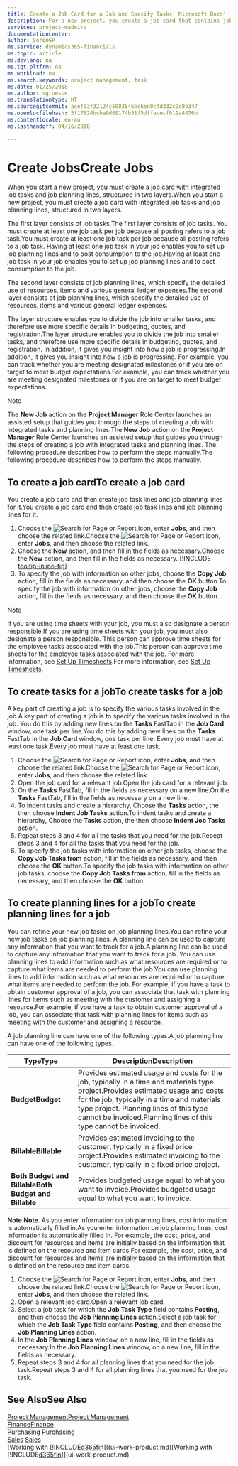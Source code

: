 ```yaml
---
title: Create a Job Card for a Job and Specify Tasks| Microsoft Docs'
description: For a new project, you create a job card that contains job tasks and planning lines, to help you manage progress and budgets.
services: project-madeira
documentationcenter: 
author: SorenGP
ms.service: dynamics365-financials
ms.topic: article
ms.devlang: na
ms.tgt_pltfrm: na
ms.workload: na
ms.search.keywords: project management, task
ms.date: 01/25/2018
ms.author: sgroespe
ms.translationtype: HT
ms.sourcegitcommit: acef03f32124c5983846bc6ed0c4d332c9c8b347
ms.openlocfilehash: 5f17824bcbe9d69174b31f5dffacecf012a4470b
ms.contentlocale: en-au
ms.lasthandoff: 04/16/2018

---
```

# <a name="create-jobs"></a><span data-ttu-id="162e6-103">Create Jobs</span><span class="sxs-lookup"><span data-stu-id="162e6-103">Create Jobs</span></span>
<span data-ttu-id="162e6-104">When you start a new project, you must create a job card with integrated job tasks and job planning lines, structured in two layers.</span><span class="sxs-lookup"><span data-stu-id="162e6-104">When you start a new project, you must create a job card with integrated job tasks and job planning lines, structured in two layers.</span></span>  

<span data-ttu-id="162e6-105">The first layer consists of job tasks.</span><span class="sxs-lookup"><span data-stu-id="162e6-105">The first layer consists of job tasks.</span></span> <span data-ttu-id="162e6-106">You must create at least one job task per job because all posting refers to a job task.</span><span class="sxs-lookup"><span data-stu-id="162e6-106">You must create at least one job task per job because all posting refers to a job task.</span></span> <span data-ttu-id="162e6-107">Having at least one job task in your job enables you to set up job planning lines and to post consumption to the job.</span><span class="sxs-lookup"><span data-stu-id="162e6-107">Having at least one job task in your job enables you to set up job planning lines and to post consumption to the job.</span></span>

<span data-ttu-id="162e6-108">The second layer consists of job planning lines, which specify the detailed use of resources, items and various general ledger expenses.</span><span class="sxs-lookup"><span data-stu-id="162e6-108">The second layer consists of job planning lines, which specify the detailed use of resources, items and various general ledger expenses.</span></span>

<span data-ttu-id="162e6-109">The layer structure enables you to divide the job into smaller tasks, and therefore use more specific details in budgeting, quotes, and registration.</span><span class="sxs-lookup"><span data-stu-id="162e6-109">The layer structure enables you to divide the job into smaller tasks, and therefore use more specific details in budgeting, quotes, and registration.</span></span> <span data-ttu-id="162e6-110">In addition, it gives you insight into how a job is progressing.</span><span class="sxs-lookup"><span data-stu-id="162e6-110">In addition, it gives you insight into how a job is progressing.</span></span> <span data-ttu-id="162e6-111">For example, you can track whether you are meeting designated milestones or if you are on target to meet budget expectations.</span><span class="sxs-lookup"><span data-stu-id="162e6-111">For example, you can track whether you are meeting designated milestones or if you are on target to meet budget expectations.</span></span>

> [!NOTE]  
>   <span data-ttu-id="162e6-112">The **New Job** action on the **Project Manager** Role Center launches an assisted setup that guides you through the steps of creating a job with integrated tasks and planning lines.</span><span class="sxs-lookup"><span data-stu-id="162e6-112">The **New Job** action on the **Project Manager** Role Center launches an assisted setup that guides you through the steps of creating a job with integrated tasks and planning lines.</span></span> <span data-ttu-id="162e6-113">The following procedure describes how to perform the steps manually.</span><span class="sxs-lookup"><span data-stu-id="162e6-113">The following procedure describes how to perform the steps manually.</span></span>

## <a name="to-create-a-job-card"></a><span data-ttu-id="162e6-114">To create a job card</span><span class="sxs-lookup"><span data-stu-id="162e6-114">To create a job card</span></span>
<span data-ttu-id="162e6-115">You create a job card and then create job task lines and job planning lines for it.</span><span class="sxs-lookup"><span data-stu-id="162e6-115">You create a job card and then create job task lines and job planning lines for it.</span></span>

1. <span data-ttu-id="162e6-116">Choose the ![Search for Page or Report](media/ui-search/search_small.png "Search for Page or Report icon") icon, enter **Jobs**, and then choose the related link.</span><span class="sxs-lookup"><span data-stu-id="162e6-116">Choose the ![Search for Page or Report](media/ui-search/search_small.png "Search for Page or Report icon") icon, enter **Jobs**, and then choose the related link.</span></span>  
2. <span data-ttu-id="162e6-117">Choose the **New** action, and then fill in the fields as necessary.</span><span class="sxs-lookup"><span data-stu-id="162e6-117">Choose the **New** action, and then fill in the fields as necessary.</span></span> [!INCLUDE [tooltip-inline-tip](includes/tooltip-inline-tip_md.md)]
3. <span data-ttu-id="162e6-118">To specify the job with information on other jobs, choose the **Copy Job** action, fill in the fields as necessary, and then choose the **OK** button.</span><span class="sxs-lookup"><span data-stu-id="162e6-118">To specify the job with information on other jobs, choose the **Copy Job** action, fill in the fields as necessary, and then choose the **OK** button.</span></span>

> [!NOTE]  
>   <span data-ttu-id="162e6-119">If you are using time sheets with your job, you must also designate a person responsible.</span><span class="sxs-lookup"><span data-stu-id="162e6-119">If you are using time sheets with your job, you must also designate a person responsible.</span></span> <span data-ttu-id="162e6-120">This person can approve time sheets for the employee tasks associated with the job.</span><span class="sxs-lookup"><span data-stu-id="162e6-120">This person can approve time sheets for the employee tasks associated with the job.</span></span> <span data-ttu-id="162e6-121">For more information, see [Set Up Timesheets](projects-how-setup-time-sheets.md).</span><span class="sxs-lookup"><span data-stu-id="162e6-121">For more information, see [Set Up Timesheets](projects-how-setup-time-sheets.md).</span></span>

## <a name="to-create-tasks-for-a-job"></a><span data-ttu-id="162e6-122">To create tasks for a job</span><span class="sxs-lookup"><span data-stu-id="162e6-122">To create tasks for a job</span></span>
<span data-ttu-id="162e6-123">A key part of creating a job is to specify the various tasks involved in the job.</span><span class="sxs-lookup"><span data-stu-id="162e6-123">A key part of creating a job is to specify the various tasks involved in the job.</span></span> <span data-ttu-id="162e6-124">You do this by adding new lines on the **Tasks** FastTab in the **Job Card** window, one task per line.</span><span class="sxs-lookup"><span data-stu-id="162e6-124">You do this by adding new lines on the **Tasks** FastTab in the **Job Card** window, one task per line.</span></span> <span data-ttu-id="162e6-125">Every job must have at least one task.</span><span class="sxs-lookup"><span data-stu-id="162e6-125">Every job must have at least one task.</span></span>

1. <span data-ttu-id="162e6-126">Choose the ![Search for Page or Report](media/ui-search/search_small.png "Search for Page or Report icon") icon, enter **Jobs**, and then choose the related link.</span><span class="sxs-lookup"><span data-stu-id="162e6-126">Choose the ![Search for Page or Report](media/ui-search/search_small.png "Search for Page or Report icon") icon, enter **Jobs**, and then choose the related link.</span></span>
2. <span data-ttu-id="162e6-127">Open the job card for a relevant job.</span><span class="sxs-lookup"><span data-stu-id="162e6-127">Open the job card for a relevant job.</span></span>
3. <span data-ttu-id="162e6-128">On the **Tasks** FastTab, fill in the fields as necessary on a new line.</span><span class="sxs-lookup"><span data-stu-id="162e6-128">On the **Tasks** FastTab, fill in the fields as necessary on a new line.</span></span>
4. <span data-ttu-id="162e6-129">To indent tasks and create a hierarchy, Choose the **Tasks** action, the then choose **Indent Job Tasks** action.</span><span class="sxs-lookup"><span data-stu-id="162e6-129">To indent tasks and create a hierarchy, Choose the **Tasks** action, the then choose **Indent Job Tasks** action.</span></span>
5. <span data-ttu-id="162e6-130">Repeat steps 3 and 4 for all the tasks that you need for the job.</span><span class="sxs-lookup"><span data-stu-id="162e6-130">Repeat steps 3 and 4 for all the tasks that you need for the job.</span></span>
6. <span data-ttu-id="162e6-131">To specify the job tasks with information on other job tasks, choose the **Copy Job Tasks from** action, fill in the fields as necessary, and then choose the **OK** button.</span><span class="sxs-lookup"><span data-stu-id="162e6-131">To specify the job tasks with information on other job tasks, choose the **Copy Job Tasks from** action, fill in the fields as necessary, and then choose the **OK** button.</span></span>

## <a name="to-create-planning-lines-for-a-job"></a><span data-ttu-id="162e6-132">To create planning lines for a job</span><span class="sxs-lookup"><span data-stu-id="162e6-132">To create planning lines for a job</span></span>
<span data-ttu-id="162e6-133">You can refine your new job tasks on job planning lines.</span><span class="sxs-lookup"><span data-stu-id="162e6-133">You can refine your new job tasks on job planning lines.</span></span> <span data-ttu-id="162e6-134">A planning line can be used to capture any information that you want to track for a job.</span><span class="sxs-lookup"><span data-stu-id="162e6-134">A planning line can be used to capture any information that you want to track for a job.</span></span> <span data-ttu-id="162e6-135">You can use planning lines to add information such as what resources are required or to capture what items are needed to perform the job.</span><span class="sxs-lookup"><span data-stu-id="162e6-135">You can use planning lines to add information such as what resources are required or to capture what items are needed to perform the job.</span></span> <span data-ttu-id="162e6-136">For example, if you have a task to obtain customer approval of a job, you can associate that task with planning lines for items such as meeting with the customer and assigning a resource.</span><span class="sxs-lookup"><span data-stu-id="162e6-136">For example, if you have a task to obtain customer approval of a job, you can associate that task with planning lines for items such as meeting with the customer and assigning a resource.</span></span>  

<span data-ttu-id="162e6-137">A job planning line can have one of the following types.</span><span class="sxs-lookup"><span data-stu-id="162e6-137">A job planning line can have one of the following types.</span></span>  

| <span data-ttu-id="162e6-138">Type</span><span class="sxs-lookup"><span data-stu-id="162e6-138">Type</span></span> | <span data-ttu-id="162e6-139">Description</span><span class="sxs-lookup"><span data-stu-id="162e6-139">Description</span></span> |
| --- | --- |
| <span data-ttu-id="162e6-140">**Budget**</span><span class="sxs-lookup"><span data-stu-id="162e6-140">**Budget**</span></span> |<span data-ttu-id="162e6-141">Provides estimated usage and costs for the job, typically in a time and materials type project.</span><span class="sxs-lookup"><span data-stu-id="162e6-141">Provides estimated usage and costs for the job, typically in a time and materials type project.</span></span> <span data-ttu-id="162e6-142">Planning lines of this type cannot be invoiced.</span><span class="sxs-lookup"><span data-stu-id="162e6-142">Planning lines of this type cannot be invoiced.</span></span> |
| <span data-ttu-id="162e6-143">**Billable**</span><span class="sxs-lookup"><span data-stu-id="162e6-143">**Billable**</span></span> |<span data-ttu-id="162e6-144">Provides estimated invoicing to the customer, typically in a fixed price project.</span><span class="sxs-lookup"><span data-stu-id="162e6-144">Provides estimated invoicing to the customer, typically in a fixed price project.</span></span> |
| <span data-ttu-id="162e6-145">**Both Budget and Billable**</span><span class="sxs-lookup"><span data-stu-id="162e6-145">**Both Budget and Billable**</span></span> |<span data-ttu-id="162e6-146">Provides budgeted usage equal to what you want to invoice.</span><span class="sxs-lookup"><span data-stu-id="162e6-146">Provides budgeted usage equal to what you want to invoice.</span></span> |

<span data-ttu-id="162e6-147">**Note**.</span><span class="sxs-lookup"><span data-stu-id="162e6-147">**Note**.</span></span> <span data-ttu-id="162e6-148">As you enter information on job planning lines, cost information is automatically filled in.</span><span class="sxs-lookup"><span data-stu-id="162e6-148">As you enter information on job planning lines, cost information is automatically filled in.</span></span> <span data-ttu-id="162e6-149">For example, the cost, price, and discount for resources and items are initially based on the information that is defined on the resource and item cards.</span><span class="sxs-lookup"><span data-stu-id="162e6-149">For example, the cost, price, and discount for resources and items are initially based on the information that is defined on the resource and item cards.</span></span>

1. <span data-ttu-id="162e6-150">Choose the ![Search for Page or Report](media/ui-search/search_small.png "Search for Page or Report icon") icon, enter **Jobs**, and then choose the related link.</span><span class="sxs-lookup"><span data-stu-id="162e6-150">Choose the ![Search for Page or Report](media/ui-search/search_small.png "Search for Page or Report icon") icon, enter **Jobs**, and then choose the related link.</span></span>
2. <span data-ttu-id="162e6-151">Open a relevant job card.</span><span class="sxs-lookup"><span data-stu-id="162e6-151">Open a relevant job card.</span></span>
3. <span data-ttu-id="162e6-152">Select a job task for which the **Job Task Type** field contains **Posting**, and then choose the **Job Planning Lines** action.</span><span class="sxs-lookup"><span data-stu-id="162e6-152">Select a job task for which the **Job Task Type** field contains **Posting**, and then choose the **Job Planning Lines** action.</span></span>  
4. <span data-ttu-id="162e6-153">In the **Job Planning Lines** window, on a new line, fill in the fields as necessary.</span><span class="sxs-lookup"><span data-stu-id="162e6-153">In the **Job Planning Lines** window, on a new line, fill in the fields as necessary.</span></span>
5. <span data-ttu-id="162e6-154">Repeat steps 3 and 4 for all planning lines that you need for the job task.</span><span class="sxs-lookup"><span data-stu-id="162e6-154">Repeat steps 3 and 4 for all planning lines that you need for the job task.</span></span>

## <a name="see-also"></a><span data-ttu-id="162e6-155">See Also</span><span class="sxs-lookup"><span data-stu-id="162e6-155">See Also</span></span>
[<span data-ttu-id="162e6-156">Project Management</span><span class="sxs-lookup"><span data-stu-id="162e6-156">Project Management</span></span>](projects-manage-projects.md)  
[<span data-ttu-id="162e6-157">Finance</span><span class="sxs-lookup"><span data-stu-id="162e6-157">Finance</span></span>](finance.md)  
<span data-ttu-id="162e6-158">[Purchasing](purchasing-manage-purchasing.md)       </span><span class="sxs-lookup"><span data-stu-id="162e6-158">[Purchasing](purchasing-manage-purchasing.md)       </span></span>  
<span data-ttu-id="162e6-159">[Sales](sales-manage-sales.md)    </span><span class="sxs-lookup"><span data-stu-id="162e6-159">[Sales](sales-manage-sales.md)    </span></span>  
<span data-ttu-id="162e6-160">[Working with [!INCLUDE[d365fin](includes/d365fin_md.md)]](ui-work-product.md)</span><span class="sxs-lookup"><span data-stu-id="162e6-160">[Working with [!INCLUDE[d365fin](includes/d365fin_md.md)]](ui-work-product.md)</span></span>  

